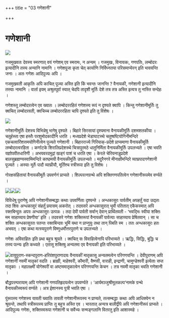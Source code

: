 +++
title = "03 गणेशानी"

+++
# **गणेशानी**

![](magazine_images/img-1657085339Vinayaki-Female-Ganeshani-ThanumalayanTempleinKanyakumaridist.jpg)

गजमुखवतः देवस्य स्मरणात् वयं गणेशम् एव स्मरामः, न अन्यम् । गजमुखः, विनायकः, गणपतिः, लम्बोदरः इत्यादीनि तस्य अन्यानि नामानि । गणेशपूजा कृता चेत् कार्याणि निर्विघ्नतया परिसमाप्येरन् इति भावयन्ति जनाः । अतः गणेशः आदिपूज्यः अपि ।

गजमुखवती आकृतिः अपि काचित् पूज्या अस्ति इति किं भवन्तः जानन्ति ? वैनायकी, गणेशानी इत्यादीनि तस्याः नामानि । वार्ता इयम् अश्रुतपूर्वा स्यात् चेदपि तादृशी मूर्तिः देशे तत्र तत्र अस्ति इत्यत्र तु नास्ति सन्देहः ।

गणेशस्तु लम्बोदरत्वेन एव ख्यातः । लम्बोदररहितं गणेशस्य रूपं न दृश्यते क्वापि । किन्तु गणेशानीमूर्तिः तु क्वचित् लम्बोदरवती, क्वचिच्च लम्बोदररहिता चापि दृश्यते इति तु विशेषः ।

![](magazine_images/img-1657085489bhangana-Vinayaki,called_sriaingini_,Bheraghat,Jabalpur,MP~10thC.jpg)

गणेशानीमूर्तिः देशस्य विभिन्नेषु भागेषु दृश्यते । बिहारे सिरसायां दृश्यमाना वैनायकीमूर्तिः दशमशतकीया । चतुर्हस्ता एषा हस्तैः परशुमोदकादीनि धरति । मध्यप्रदेशे भेडाघाटस्थे चतुष्षष्टियोगिनीमन्दिरे एकचत्वारिंशत्तमयोगिनीत्वेन पूज्यते गणेशानी । बिहारराज्ये गिरियाक्-प्रदेशे प्राप्यमाणा वैनायकीमूर्तिः लम्बोदरत्वरहिता । कर्णाटके शिरालिप्रदेशस्थे चित्रापुरमठे धातुनिर्मिता वैनायकीमूर्तिः उपलभ्यते । एषा भवति यज्ञोपवीतधारिणी । अभयवरदमुद्रां खड्गं पाशं च धरति एषा । केरले चेरियनाडुप्रदेशे बालसुब्रह्मण्यस्वामिमन्दिरे काष्ठमयी वैनायकीमूर्तिः उपलभ्यते । मदुरैनगरे मीनाक्षीमन्दिरे व्याघ्रपादगणेशानी पूज्यते । अस्याः मूर्तेः पादौ व्याघ्रीयौ, मूर्तिश्च स्त्रीरूपा इति तु विशेषः ।

गोरक्षसंहितायां वैनायकीमूर्तेः उपवर्णनं प्राप्यते । शिल्परत्नग्रन्थे अपि शक्तिगणपतित्वेन गणेशानीरूपमेव वर्ण्यते ।

![](magazine_images/img-1657085707Vinayaki,Circa10thCenturyCE,Bihar.jpg)![](magazine_images/img-1657085787vinayaki.jpg)![](magazine_images/img-1657086036Vinayaki_at_Cheriyanad_Temple.jpg)

विविधेषु पुराणेषु अपि गणेशानीसम्बद्धाः कथाः उपवर्णिताः दृश्यन्ते । अन्धकासुरः पार्वतीम् अपहर्तुं यदा उद्यतः तदा शिवः अन्धकासुरं संहर्तुं प्रयासम् अकरोत् । तदवसरे अन्धकासुरात् भूमौ पतितात् एकैकस्मात् अपि रक्तबिन्दुतः अपरः अन्धकासुरः उत्पन्नः । तदा देवी पार्वती सर्वान् देवान् प्रार्थितवती - ‘भवद्भिः स्वीया शक्तिः मम साहाय्याय प्रेषणीया’ इति । तदवसरे गणेशः शक्तिरूपां वैनायकीं पार्वत्याः साहाय्याय प्रेषितवान् । सा च शक्तिः अन्धकासुरतः पतन्तः रक्तबिन्दवः भूमिं यथा न प्राप्नुयुः तथा तान् पिबति स्म । ततः अन्धकासुरः हतः अभवत् । एषा कथा मत्स्यपुराणे विष्णुधर्मोत्तरपुराणे च उपलभ्यते ।

गणेशः अविवाहितः इति प्रथा बहुत्र श्रूयते । क्वचित् सः विवाहित्वेनापि परिभाव्यते । ऋद्धिः, सिद्धिः, बुद्धिः च तस्य पत्न्यः इति कथ्यते । एतासु शक्तिषु अन्यतमा एव वैनायकी इति परिभाव्यते ।

![](magazine_images/img-1657086396Vinayaki,oneofthe64yoginisinChausathiJoginiTemple..jpg)वायुपुराण-स्कन्दपुराण-हरिवंशपुराणादयः वैनायकीं मातृकासु अन्यतमत्वेन परिगणयन्ति । देवीपुराणम् अपि गणेशानीं नवमीं मातृकां वदति । ब्राह्मी, माहेश्वरी, कौमारी, वैष्णवी, वाराही, इन्द्राणी, चामुण्डेश्वरी इत्येताः सप्त मातृकाः । महालक्ष्मीं योगेश्वरीं वा अष्टममातृकात्वेन परिगणयन्ति केचन । तत्र नवमी मातृका भवति गणेशानी ।

बौद्धपरम्परायाम् अपि गणेशानी गणपतिहृदयत्वेन उपवर्ण्यते । ‘आर्यमञ्जुश्रीमूलकल्प’नामके ग्रन्थे वैनायकीस्वरूपं वर्ण्यते । अत्र ईशानस्य पुत्री भवति एषा ।

पुंरूपस्य गणेशस्य यावती ख्यातिः तावती गणेशानीरूपस्य न प्राप्यते, तत्सम्बद्धाः कथाः अपि आधिक्येन न श्रूयन्ते, तथापि स्त्रीरूपस्य प्राप्तिः तु बहुत्र अस्ति एव । भारतात् अन्यत्र बालीद्वीपे अपि गणेशानीरूपं प्राप्यते । आदिपूज्यः गणेशः, शक्तिस्वरूपा गणेशानी च सर्वेभ्यः सन्मङ्गलानि वितरतु इति आशास्महे ।


